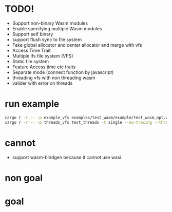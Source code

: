 # TODO!
- Support non-binary Wasm modules
- Enable specifying multiple Wasm modules
- Support self binary
- support flush sync to file system
- Fake global allocator and center allocator and merge with vfs
- Access Time Trait
- Multiple lfs file system (VFS)
- Static file system
- Feature Access time etc traits
- Separate mode (connect function by javascript)
- threading vfs with non threading wasm
- valider with error on threads

# run example
```bash
cargo r -r -- -p example_vfs examples/test_wasm/example/test_wasm_opt.wasm
cargo r -r -- -p threads_vfs test_threads -t single --no-tracing --threads true
```

# cannot
- support wasm-bindgen
  because it cannot use wasi

# non goal

# goal
